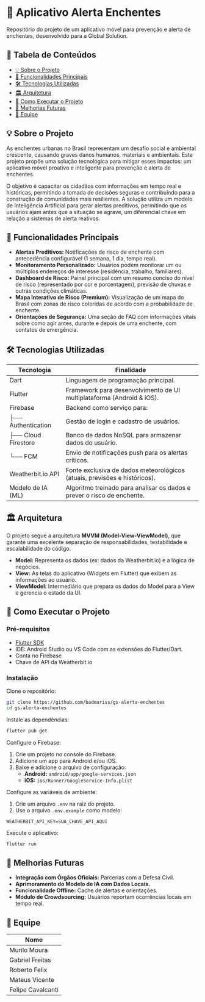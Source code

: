 # 🌊 Aplicativo Alerta Enchentes

Repositório do projeto de um aplicativo móvel para prevenção e alerta de enchentes, desenvolvido para a Global Solution.

## 📖 Tabela de Conteúdos

- [💡 Sobre o Projeto](#-sobre-o-projeto)
- [🎯 Funcionalidades Principais](#-funcionalidades-principais)
- [🛠️ Tecnologias Utilizadas](#️-tecnologias-utilizadas)
- [🏛️ Arquitetura](#-arquitetura)
- [🚀 Como Executar o Projeto](#-como-executar-o-projeto)
- [🔮 Melhorias Futuras](#-melhorias-futuras)
- [👥 Equipe](#-equipe)

## 💡 Sobre o Projeto

As enchentes urbanas no Brasil representam um desafio social e ambiental crescente, causando graves danos humanos, materiais e ambientais. Este projeto propõe uma solução tecnológica para mitigar esses impactos: um aplicativo móvel proativo e inteligente para prevenção e alerta de enchentes.

O objetivo é capacitar os cidadãos com informações em tempo real e históricas, permitindo a tomada de decisões seguras e contribuindo para a construção de comunidades mais resilientes. A solução utiliza um modelo de Inteligência Artificial para gerar alertas preditivos, permitindo que os usuários ajam antes que a situação se agrave, um diferencial chave em relação a sistemas de alerta reativos.

## 🎯 Funcionalidades Principais

- **Alertas Preditivos:** Notificações de risco de enchente com antecedência configurável (1 semana, 1 dia, tempo real).
- **Monitoramento Personalizado:** Usuários podem monitorar um ou múltiplos endereços de interesse (residência, trabalho, familiares).
- **Dashboard de Risco:** Painel principal com um resumo conciso do nível de risco (representado por cor e porcentagem), previsão de chuvas e outras condições climáticas.
- **Mapa Interativo de Risco (Premium):** Visualização de um mapa do Brasil com zonas de risco coloridas de acordo com a probabilidade de enchente.
- **Orientações de Segurança:** Uma seção de FAQ com informações vitais sobre como agir antes, durante e depois de uma enchente, com contatos de emergência.

## 🛠️ Tecnologias Utilizadas

| Tecnologia         | Finalidade                                                            |
|--------------------|----------------------------------------------------------------------|
| Dart               | Linguagem de programação principal.                                  |
| Flutter            | Framework para desenvolvimento de UI multiplataforma (Android & iOS).|
| Firebase           | Backend como serviço para:                                           |
| ├── Authentication | Gestão de login e cadastro de usuários.                              |
| ├── Cloud Firestore| Banco de dados NoSQL para armazenar dados do usuário.                |
| └── FCM            | Envio de notificações push para os alertas críticos.                 |
| Weatherbit.io API  | Fonte exclusiva de dados meteorológicos (atuais, previsões e históricos). |
| Modelo de IA (ML)  | Algoritmo treinado para analisar os dados e prever o risco de enchente. |

## 🏛️ Arquitetura

O projeto segue a arquitetura **MVVM (Model-View-ViewModel)**, que garante uma excelente separação de responsabilidades, testabilidade e escalabilidade do código.

- **Model:** Representa os dados (ex: dados da Weatherbit.io) e a lógica de negócios.
- **View:** As telas do aplicativo (Widgets em Flutter) que exibem as informações ao usuário.
- **ViewModel:** Intermediário que prepara os dados do Model para a View e gerencia o estado da UI.

## 🚀 Como Executar o Projeto

### Pré-requisitos

- [Flutter SDK](https://docs.flutter.dev/get-started/install)
- IDE: Android Studio ou VS Code com as extensões do Flutter/Dart.
- Conta no Firebase
- Chave de API da Weatherbit.io

### Instalação

Clone o repositório:

```bash
git clone https://github.com/badmuriss/gs-alerta-enchentes
cd gs-alerta-enchentes
```

Instale as dependências:

```bash
flutter pub get
```

Configure o Firebase:

1. Crie um projeto no console do Firebase.
2. Adicione um app para Android e/ou iOS.
3. Baixe e adicione o arquivo de configuração:
    - **Android:** `android/app/google-services.json`
    - **iOS:** `ios/Runner/GoogleService-Info.plist`

Configure as variáveis de ambiente:

1. Crie um arquivo `.env` na raiz do projeto.
2. Use o arquivo `.env.example` como modelo:

```env
WEATHERBIT_API_KEY=SUA_CHAVE_API_AQUI
```

Execute o aplicativo:

```bash
flutter run
```

## 🔮 Melhorias Futuras

- **Integração com Órgãos Oficiais:** Parcerias com a Defesa Civil.
- **Aprimoramento do Modelo de IA com Dados Locais.**
- **Funcionalidade Offline:** Cache de alertas e orientações.
- **Módulo de Crowdsourcing:** Usuários reportam ocorrências locais em tempo real.

## 👥 Equipe

| Nome              |
|-------------------|
| Murilo Moura      |
| Gabriel Freitas   |
| Roberto Felix     |
| Mateus Vicente    |
| Felipe Cavalcanti |
